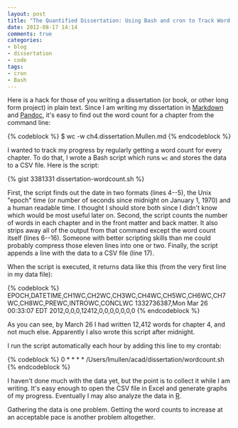 ```yaml
---
layout: post
title: "The Quantified Dissertation: Using Bash and cron to Track Word Counts"
date: 2012-08-17 14:14
comments: true
categories:
- blog
- dissertation
- code
tags:
- cron
- Bash
---
```


Here is a hack for those of you writing a dissertation (or book, or
other long form project) in plain text. Since I am writing my
dissertation in [Markdown][] and [Pandoc][], it's easy to find out the
word count for a chapter from the command line:

{% codeblock %}
$ wc -w ch4.dissertation.Mullen.md
{% endcodeblock %}

I wanted to track my progress by regularly getting a word count for
every chapter. To do that, I wrote a Bash script which runs `wc` and
stores the data to a CSV file. Here is the script:

<!--more-->

{% gist 3381331 dissertation-wordcount.sh %}

First, the script finds out the date in two formats (lines 4--5), the
Unix "epoch" time (or number of seconds since midnight on January 1,
1970) and a human readable time. I thought I should store both since I
didn't know which would be most useful later on. Second, the script
counts the number of words in each chapter and in the front matter and
back matter. It also strips away all of the output from that command
except the word count itself (lines 6--16). Someone with better
scripting skills than me could probably compress those eleven lines into
one or two. Finally, the script appends a line with the data to a CSV
file (line 17).

When the script is executed, it returns data like this (from the very
first line in my data file):

{% codeblock %}
EPOCH,DATETIME,CH1WC,CH2WC,CH3WC,CH4WC,CH5WC,CH6WC,CH7WC,CH8WC,PREWC,INTROWC,CONCLWC
1332736387,Mon Mar 26 00:33:07 EDT 2012,0,0,0,12412,0,0,0,0,0,0,0
{% endcodeblock %}

As you can see, by March 26 I had written 12,412 words for chapter 4,
and not much else. Apparently I also wrote this script after midnight.

I run the script automatically each hour by adding this line to my
crontab:

{% codeblock %}
0   *   *   *   *   /Users/lmullen/acad/dissertation/wordcount.sh
{% endcodeblock %}

I haven't done much with the data yet, but the point is to collect it
while I am writing. It's easy enough to open the CSV file in Excel and
generate graphs of my progress. Eventually I may also analyze the data
in [R][].

Gathering the data is one problem. Getting the word counts to increase
at an acceptable pace is another problem altogether. 


  [Markdown]: http://chronicle.com/blogs/profhacker/markdown-the-syntax-you-probably-already-know/35295
  [Pandoc]: http://chronicle.com/blogs/profhacker/pandoc-converts-all-your-text-documents/38700
  [R]: http://www.r-project.org/
